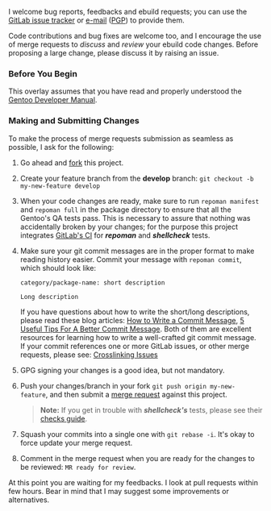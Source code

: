 I welcome bug reports, feedbacks and ebuild requests; you can use the
[GitLab issue tracker](https://gitlab.com/chaoslab/chaoslab-overlay/issues) or
[e-mail](overlay.xml#L9) ([PGP](README.md#signature)) to provide them.

Code contributions and bug fixes are welcome too, and I encourage the use of
merge requests to _discuss_ and _review_ your ebuild code changes. Before
proposing a large change, please discuss it by raising an issue.

### Before You Begin

This overlay assumes that you have read and properly understood the
[Gentoo Developer Manual](https://devmanual.gentoo.org).

### Making and Submitting Changes

To make the process of merge requests submission as seamless as possible, I ask
for the following:

1. Go ahead and [fork](https://docs.gitlab.com/ee/gitlab-basics/fork-project.html)
   this project.
2. Create your feature branch from the **develop** branch:
   `git checkout -b my-new-feature develop`
3. When your code changes are ready, make sure to run `repoman manifest` and
   `repoman full` in the package directory to ensure that all the Gentoo's QA
   tests pass. This is necessary to assure that nothing was accidentally broken
   by your changes; for the purpose this project integrates
   [GitLab's CI](.gitlab-ci.yml) for _**repoman**_ and _**shellcheck**_ tests.
4. Make sure your git commit messages are in the proper format to make reading
   history easier. Commit your message with `repoman commit`, which should look
   like:

   ```
   category/package-name: short description

   Long description
   ```

   If you have questions about how to write the short/long descriptions,
   please read these blog articles:
   [How to Write a Commit Message](http://chris.beams.io/posts/git-commit),
   [5 Useful Tips For A Better Commit Message](https://robots.thoughtbot.com/5-useful-tips-for-a-better-commit-message).
   Both of them are excellent resources for learning how to write a well-crafted
   git commit message. If your commit references one or more GitLab issues, or
   other merge requests, please see:
   [Crosslinking Issues](https://docs.gitlab.com/ee/user/project/issues/crosslinking_issues.html)
5. GPG signing your changes is a good idea, but not mandatory.
6. Push your changes/branch in your fork `git push origin my-new-feature`, and
   then submit a [merge request](https://docs.gitlab.com/ee/gitlab-basics/add-merge-request.html)
   against this project.

   > **Note:**  If you get in trouble with _**shellcheck's**_ tests, please see
   their [checks guide](https://github.com/koalaman/shellcheck/wiki/Checks).

7. Squash your commits into a single one with `git rebase -i`. It's okay to
   force update your merge request.
8. Comment in the merge request when you are ready for the changes to be
   reviewed: `MR ready for review`.

At this point you are waiting for my feedbacks. I look at pull requests within
few hours. Bear in mind that I may suggest some improvements or alternatives.
